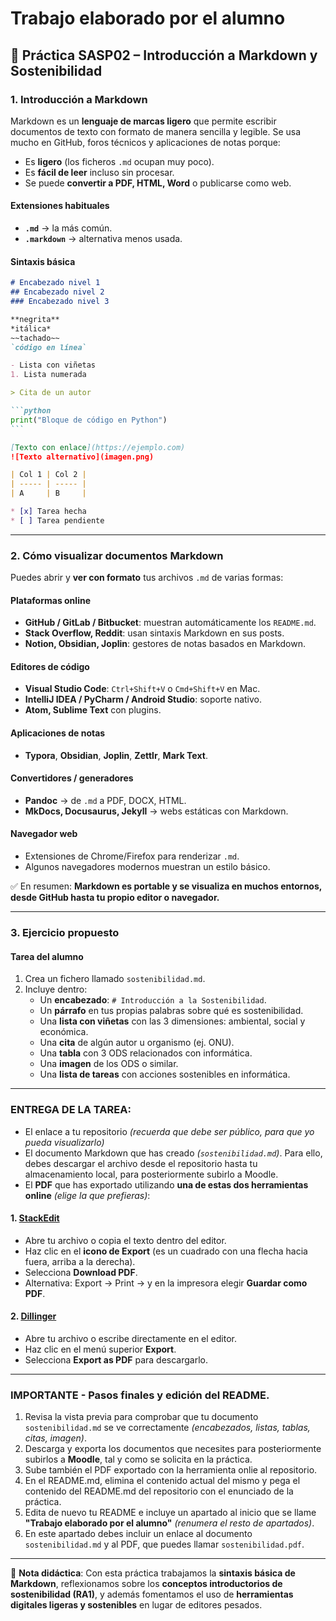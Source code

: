 # Trabajo elaborado por el alumno

## 🌱 Práctica SASP02 – Introducción a Markdown y Sostenibilidad

### 1. Introducción a Markdown

Markdown es un **lenguaje de marcas ligero** que permite escribir documentos de texto con formato de manera sencilla y legible. Se usa mucho en GitHub, foros técnicos y aplicaciones de notas porque:

* Es **ligero** (los ficheros `.md` ocupan muy poco).
* Es **fácil de leer** incluso sin procesar.
* Se puede **convertir a PDF, HTML, Word** o publicarse como web.

#### Extensiones habituales

* **`.md`** → la más común.
* **`.markdown`** → alternativa menos usada.

#### Sintaxis básica

````md
# Encabezado nivel 1
## Encabezado nivel 2
### Encabezado nivel 3

**negrita**  
*itálica*  
~~tachado~~  
`código en línea`

- Lista con viñetas
1. Lista numerada

> Cita de un autor

```python
print("Bloque de código en Python")
```

[Texto con enlace](https://ejemplo.com)
![Texto alternativo](imagen.png)

| Col 1 | Col 2 |
| ----- | ----- |
| A     | B     |

* [x] Tarea hecha
* [ ] Tarea pendiente

````

---

### 2. Cómo visualizar documentos Markdown  
Puedes abrir y **ver con formato** tus archivos `.md` de varias formas:  

#### Plataformas online
- **GitHub / GitLab / Bitbucket**: muestran automáticamente los `README.md`.  
- **Stack Overflow, Reddit**: usan sintaxis Markdown en sus posts.  
- **Notion, Obsidian, Joplin**: gestores de notas basados en Markdown.  

#### Editores de código
- **Visual Studio Code**: `Ctrl+Shift+V` o `Cmd+Shift+V` en Mac.  
- **IntelliJ IDEA / PyCharm / Android Studio**: soporte nativo.  
- **Atom, Sublime Text** con plugins.  

#### Aplicaciones de notas
- **Typora**, **Obsidian**, **Joplin**, **Zettlr**, **Mark Text**.  

#### Convertidores / generadores
- **Pandoc** → de `.md` a PDF, DOCX, HTML.  
- **MkDocs, Docusaurus, Jekyll** → webs estáticas con Markdown.  

#### Navegador web
- Extensiones de Chrome/Firefox para renderizar `.md`.  
- Algunos navegadores modernos muestran un estilo básico.  

✅ En resumen: **Markdown es portable y se visualiza en muchos entornos, desde GitHub hasta tu propio editor o navegador.**

---

### 3. Ejercicio propuesto  

#### Tarea del alumno
1. Crea un fichero llamado `sostenibilidad.md`.  
2. Incluye dentro:  
   - Un **encabezado**: `# Introducción a la Sostenibilidad`.  
   - Un **párrafo** en tus propias palabras sobre qué es sostenibilidad.  
   - Una **lista con viñetas** con las 3 dimensiones: ambiental, social y económica.  
   - Una **cita** de algún autor u organismo (ej. ONU).  
   - Una **tabla** con 3 ODS relacionados con informática.  
   - Una **imagen** de los ODS o similar.  
   - Una **lista de tareas** con acciones sostenibles en informática.  

---

### ENTREGA DE LA TAREA:

- El enlace a tu repositorio *(recuerda que debe ser público, para que yo pueda visualizarlo)*
- El documento Markdown que has creado *(`sostenibilidad.md`)*. Para ello, debes descargar el archivo desde el repositorio hasta tu almacenamiento local, para posteriormente subirlo a Moodle.
- El **PDF** que has exportado utilizando **una de estas dos herramientas online** *(elige la que prefieras)*:

#### 1. [StackEdit](https://stackedit.io)

* Abre tu archivo o copia el texto dentro del editor.
* Haz clic en el **icono de Export** (es un cuadrado con una flecha hacia fuera, arriba a la derecha).
* Selecciona **Download PDF**.
* Alternativa: Export → Print → y en la impresora elegir **Guardar como PDF**.

#### 2. [Dillinger](https://dillinger.io)

* Abre tu archivo o escribe directamente en el editor.
* Haz clic en el menú superior **Export**.
* Selecciona **Export as PDF** para descargarlo.

---

### IMPORTANTE - Pasos finales y edición del README.

1. Revisa la vista previa para comprobar que tu documento `sostenibilidad.md` se ve correctamente *(encabezados, listas, tablas, citas, imagen)*.
2. Descarga y exporta los documentos que necesites para posteriormente subirlos a **Moodle**, tal y como se solicita en la práctica.
3. Sube también el PDF exportado con la herramienta onlie al repositorio.
5. En el README.md, elimina el contenido actual del mismo y pega el contenido del README.md del repositorio con el enunciado de la práctica.
6. Edita de nuevo tu README e incluye un apartado al inicio que se llame **"Trabajo elaborado por el alumno"** *(renumera el resto de apartados)*.
7. En este apartado debes incluir un enlace al documento `sostenibilidad.md` y al PDF, que puedes llamar `sostenibilidad.pdf`.

---

📌 **Nota didáctica**:
Con esta práctica trabajamos la **sintaxis básica de Markdown**, reflexionamos sobre los **conceptos introductorios de sostenibilidad (RA1)**, y además fomentamos el uso de **herramientas digitales ligeras y sostenibles** en lugar de editores pesados.
